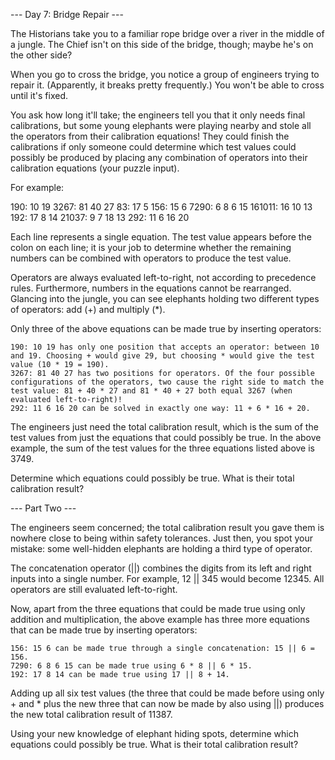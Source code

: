 
--- Day 7: Bridge Repair ---

The Historians take you to a familiar rope bridge over a river in the middle of a jungle. The Chief isn't on this
side of the bridge, though; maybe he's on the other side?

When you go to cross the bridge, you notice a group of engineers trying to repair it. (Apparently, it breaks pretty
frequently.) You won't be able to cross until it's fixed.

You ask how long it'll take; the engineers tell you that it only needs final calibrations, but some young elephants
were playing nearby and stole all the operators from their calibration equations! They could finish the calibrations
if only someone could determine which test values could possibly be produced by placing any combination of operators
into their calibration equations (your puzzle input).

For example:

190: 10 19
3267: 81 40 27
83: 17 5
156: 15 6
7290: 6 8 6 15
161011: 16 10 13
192: 17 8 14
21037: 9 7 18 13
292: 11 6 16 20

Each line represents a single equation. The test value appears before the colon on each line; it is your job to 
determine whether the remaining numbers can be combined with operators to produce the test value.

Operators are always evaluated left-to-right, not according to precedence rules. Furthermore, numbers in the 
equations cannot be rearranged. Glancing into the jungle, you can see elephants holding two different types of
operators: add (+) and multiply (*).

Only three of the above equations can be made true by inserting operators:

    190: 10 19 has only one position that accepts an operator: between 10 and 19. Choosing + would give 29, but choosing * would give the test value (10 * 19 = 190).
    3267: 81 40 27 has two positions for operators. Of the four possible configurations of the operators, two cause the right side to match the test value: 81 + 40 * 27 and 81 * 40 + 27 both equal 3267 (when evaluated left-to-right)!
    292: 11 6 16 20 can be solved in exactly one way: 11 + 6 * 16 + 20.

The engineers just need the total calibration result, which is the sum of the test values from just the equations
that could possibly be true. In the above example, the sum of the test values for the three equations listed above
is 3749.

Determine which equations could possibly be true. What is their total calibration result?

--- Part Two ---

The engineers seem concerned; the total calibration result you gave them is nowhere close to being within safety
tolerances. Just then, you spot your mistake: some well-hidden elephants are holding a third type of operator.

The concatenation operator (||) combines the digits from its left and right inputs into a single number. For example,
12 || 345 would become 12345. All operators are still evaluated left-to-right.

Now, apart from the three equations that could be made true using only addition and multiplication, the above example
has three more equations that can be made true by inserting operators:

    156: 15 6 can be made true through a single concatenation: 15 || 6 = 156.
    7290: 6 8 6 15 can be made true using 6 * 8 || 6 * 15.
    192: 17 8 14 can be made true using 17 || 8 + 14.

Adding up all six test values (the three that could be made before using only + and * plus the new three that can
now be made by also using ||) produces the new total calibration result of 11387.

Using your new knowledge of elephant hiding spots, determine which equations could possibly be true. What is their
total calibration result?

